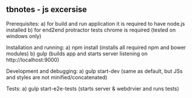 tbnotes - js excersise
-----------------------

Prerequisites:
a) for build and run application it is required to have node.js installed
b) for end2end protractor tests chrome is required (tested on windows only)

Installation and running:
a) npm install (installs all required npm and bower modules)
b) gulp (builds app and starts server listening on http://localhost:9000)


Development and debugging:
a) gulp start-dev (same as default, but JSs and styles are not minified/concatenated)

Tests:
a) gulp start-e2e-tests  (starts server & webdrvier and runs tests)
